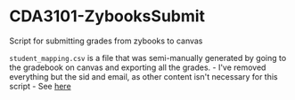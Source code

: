# CDA3101-ZybooksSubmit
Script for submitting grades from zybooks to canvas

`student_mapping.csv` is a file that was semi-manually generated by going to the gradebook on canvas and exporting all the grades.
	- I've removed everything but the sid and email, as other content isn't necessary for this script
	- See [here](https://support.canvas.fsu.edu/kb/article/1524-how-can-i-easily-get-a-list-of-my-students-email-addresses-in-canvas/)

